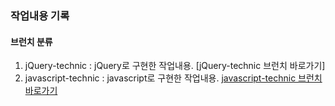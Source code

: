 ### 작업내용 기록

#### 브런치 분류
1. jQuery-technic : jQuery로 구현한 작업내용.
[jQuery-technic 브런치 바로가기]
2. javascript-technic : javascript로 구현한 작업내용.
[javascript-technic 브런치 바로가기](https://github.com/myeongwon/Workflow/blob/javascript-technic/README.md)
